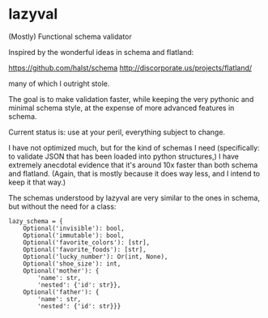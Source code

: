 lazyval
=======

(Mostly) Functional schema validator

Inspired by the wonderful ideas in schema and flatland: 

https://github.com/halst/schema
http://discorporate.us/projects/flatland/

many of which I outright stole.

The goal is to make validation faster, while keeping the very pythonic and minimal schema style, at the expense of more advanced features in schema.

Current status is: use at your peril, everything subject to change.

I have not optimized much, but for the kind of schemas I need (specifically: to validate JSON that has been loaded into python structures,) I have extremely anecdotal evidence that it's around 10x faster than both schema and flatland. (Again, that is mostly because it does way less, and I intend to keep it that way.)

The schemas understood by lazyval are very similar to the ones in schema, but without the need for a class:

    lazy_schema = {
        Optional('invisible'): bool,
        Optional('immutable'): bool,
        Optional('favorite_colors'): [str],
        Optional('favorite_foods'): [str],
        Optional('lucky_number'): Or(int, None),
        Optional('shoe_size'): int,
        Optional('mother'): {
            'name': str,
            'nested': {'id': str}},
        Optional('father'): {
            'name': str,
            'nested': {'id': str}}}
